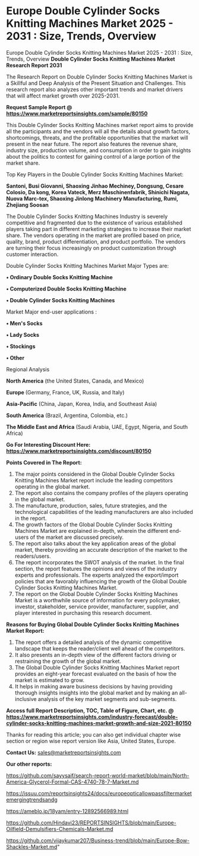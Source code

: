 # Europe Double Cylinder Socks Knitting Machines Market 2025 - 2031 : Size, Trends, Overview
 Europe Double Cylinder Socks Knitting Machines Market 2025 - 2031 : Size, Trends, Overview
<strong>Double Cylinder Socks Knitting Machines Market Research Report 2031</strong>

The Research Report on Double Cylinder Socks Knitting Machines Market is a Skillful and Deep Analysis of the Present Situation and Challenges. This research report also analyzes other important trends and market drivers that will affect market growth over 2025-2031.

<strong>Request Sample Report @ <a href=https://www.marketreportsinsights.com/sample/80150>https://www.marketreportsinsights.com/sample/80150</a></strong>

This Double Cylinder Socks Knitting Machines market report aims to provide all the participants and the vendors will all the details about growth factors, shortcomings, threats, and the profitable opportunities that the market will present in the near future. The report also features the revenue share, industry size, production volume, and consumption in order to gain insights about the politics to contest for gaining control of a large portion of the market share.

Top Key Players in the Double Cylinder Socks Knitting Machines Market:

<strong>Santoni, Busi Giovanni, Shaoxing Jinhao Mechiney, Dongsung, Cesare Colosio, Da kong, Korea Vateck, Merz Maschinenfabrik, Shinichi Nagata, Nuova Marc-tex, Shaoxing Jinlong Machinery Manufacturing, Rumi, Zhejiang Soosan</strong>

The Double Cylinder Socks Knitting Machines Industry is severely competitive and fragmented due to the existence of various established players taking part in different marketing strategies to increase their market share. The vendors operating in the market are profiled based on price, quality, brand, product differentiation, and product portfolio. The vendors are turning their focus increasingly on product customization through customer interaction.

Double Cylinder Socks Knitting Machines Market Major Types are:

<strong>• Ordinary Double Socks Knitting Machine

• Computerized Double Socks Knitting Machine

• Double Cylinder Socks Knitting Machines</strong>

Market Major end-user applications :

<strong>• Men&#39;s Socks

• Lady Socks

• Stockings

• Other</strong>

Regional Analysis

</u><strong><b>North America</b></strong> (the United States, Canada, and Mexico)

<strong><b>Europe </b></strong>(Germany, France, UK, Russia, and Italy)

<strong><b>Asia-Pacific</b></strong> (China, Japan, Korea, India, and Southeast Asia)

<strong><b>South America</b></strong> (Brazil, Argentina, Colombia, etc.)

<strong><b>The Middle East and Africa</b></strong> (Saudi Arabia, UAE, Egypt, Nigeria, and South Africa)

<strong>Go For Interesting Discount Here: <a href=https://www.marketreportsinsights.com/discount/80150>https://www.marketreportsinsights.com/discount/80150</a></strong>

<strong>Points Covered in The Report:</strong>
<ol>
  <li>The major points considered in the Global Double Cylinder Socks Knitting Machines Market report include the leading competitors operating in the global market.</li>
  <li>The report also contains the company profiles of the players operating in the global market.</li>
  <li>The manufacture, production, sales, future strategies, and the technological capabilities of the leading manufacturers are also included in the report.</li>
  <li>The growth factors of the Global Double Cylinder Socks Knitting Machines Market are explained in-depth, wherein the different end-users of the market are discussed precisely.</li>
  <li>The report also talks about the key application areas of the global market, thereby providing an accurate description of the market to the readers/users.</li>
  <li>The report incorporates the SWOT analysis of the market. In the final section, the report features the opinions and views of the industry experts and professionals. The experts analyzed the export/import policies that are favorably influencing the growth of the Global Double Cylinder Socks Knitting Machines Market.</li>
  <li>The report on the Global Double Cylinder Socks Knitting Machines Market is a worthwhile source of information for every policymaker, investor, stakeholder, service provider, manufacturer, supplier, and player interested in purchasing this research document.</li>
</ol>
<strong>Reasons for Buying Global Double Cylinder Socks Knitting Machines Market Report:</strong>

<ol>
  <li>The report offers a detailed analysis of the dynamic competitive landscape that keeps the reader/client well ahead of the competitors.</li>
  <li>It also presents an in-depth view of the different factors driving or restraining the growth of the global market.</li>
  <li>The Global Double Cylinder Socks Knitting Machines Market report provides an eight-year forecast evaluated on the basis of how the market is estimated to grow.</li>
  <li>It helps in making aware business decisions by having providing thorough insights insights into the global market and by making an all-inclusive analysis of the key market segments and sub-segments.</li>
</ol>
<strong>Access full Report Description, TOC, Table of Figure, Chart, etc. @ <a href=https://www.marketreportsinsights.com/industry-forecast/double-cylinder-socks-knitting-machines-market-growth-and-size-2021-80150>https://www.marketreportsinsights.com/industry-forecast/double-cylinder-socks-knitting-machines-market-growth-and-size-2021-80150</a></strong>


Thanks for reading this article; you can also get individual chapter wise section or region wise report version like Asia, United States, Europe.

<strong>Contact Us:</strong>
sales@marketreportsinsights.com

<strong>Our other reports:</strong>

<a href=https://github.com/sayysaif/search-report-world-market/blob/main/North-America-Glycerol-Formal-CAS-4740-78-7-Market.md>https://github.com/sayysaif/search-report-world-market/blob/main/North-America-Glycerol-Formal-CAS-4740-78-7-Market.md</a>

<a href=https://issuu.com/reportsinsights24/docs/europeopticallowpassfiltermarketemergingtrendsandg>https://issuu.com/reportsinsights24/docs/europeopticallowpassfiltermarketemergingtrendsandg</a>

<a href=https://ameblo.jp/18yam/entry-12892566989.html>https://ameblo.jp/18yam/entry-12892566989.html</a>

<a href=https://github.com/Hindavi23/REPORTSINSIGHTS/blob/main/Europe-Oilfield-Demulsifiers-Chemicals-Market.md>https://github.com/Hindavi23/REPORTSINSIGHTS/blob/main/Europe-Oilfield-Demulsifiers-Chemicals-Market.md</a>

<a href=https://github.com/vijaykumar207/Business-trend/blob/main/Europe-Bow-Shackles-Market.md>https://github.com/vijaykumar207/Business-trend/blob/main/Europe-Bow-Shackles-Market.md</a>"
